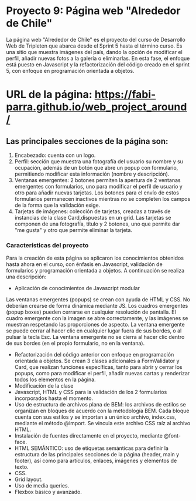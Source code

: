 # Proyecto 9: Página web "Alrededor de Chile"

La página web "Alrededor de Chile" es el proyecto del curso de Desarrollo Web de Tripleten que abarca desde el Sprint 5 hasta el término curso. Es una sitio que muestra imágenes del país, dando la opción de modificar el perfil, añadir nuevas fotos a la galería o eliminarlas.
En esta fase, el enfoque está puesto en Javascript y la refactorización del código creado en el sprint 5, con enfoque en programación orientada a objetos.

# URL de la página: https://fabi-parra.github.io/web_project_around/

## Las principales secciones de la página son:

1. Encabezado: cuenta con un logo.
2. Perfil: sección que muestra una fotografía del usuario su nombre y su ocupación, además de un botón que abre un popup con formulario, permitiendo modificar esta información (nombre y descripción).
3. Ventanas emergentes: 2 botones permiten la apertura de 2 ventanas emergentes con formularios, uno para modificar el perfil de usuario y otro para añadir nuevas tarjetas. Los botones para el envío de estos formularios permanecen inactivos mientras no se completen los campos de la forma que la validación exige.
4. Tarjetas de imágenes: colección de tarjetas, creadas a través de instancias de la clase Card,dispuestas en un grid. Las tarjetas se componen de una fotografía, título y 2 botones, uno que permite dar "me gusta" y otro que permite eliminar la tarjeta.

### Características del proyecto

Para la creación de esta página se aplicaron los conocimientos obtenidos hasta ahora en el curso, con énfasis en Javascript, validación de formularios y programación orientada a objetos. A continuación se realiza una descripción:

- Aplicación de conocimientos de Javascript modular


Las ventanas emergentes (popups) se crean con ayuda de HTML y CSS. No
deberían crearse de forma dinámica mediante JS.
Los cuadros emergentes (popup boxes) pueden cerrarse en cualquier
resolución de pantalla.
El cuadro emergente con la imagen se abre correctamente, y las imágenes se
muestran respetando las proporciones de aspecto.
La ventana emergente se puede cerrar al hacer clic en cualquier lugar fuera
de sus bordes, o al pulsar la tecla Esc.
La ventana emergente no se cierra al hacer clic dentro de sus bordes (en el
propio formulario, no en la ventana).



- Refactorización del código anterior con enfoque en programación orientada a objetos. Se crean 3 clases adicionales a FormValidator y Card, que realizan funciones específicas, tanto para abrir y cerrar los popups, como para modificar el perfil, añadir nuevas cartas y renderizar todos los elementos en la página.
- Modificación de la clase
- Javascript, HTML y CSS para la validación de los 2 formularios incorporados hasta el momento.
- Uso de estructura de archivos plana de BEM: los archivos de estilos se organizan en bloques de acuerdo con la metodología BEM. Cada bloque cuenta con sus estilos y se importan a un único archivo, index.css, mediante el método @import. Se vincula este archivo CSS raíz al archivo HTML.
- Instalación de fuentes directamente en el proyecto, mediante @font-face.
- HTML SEMÁNTICO: uso de etiquetas semánticas para definir la estructura de las principales secciones de la página (header, main y footer), así como para artículos, enlaces, imágenes y elementos de texto.
- CSS.
- Grid layout.
- Uso de media queries.
- Flexbox básico y avanzado.
